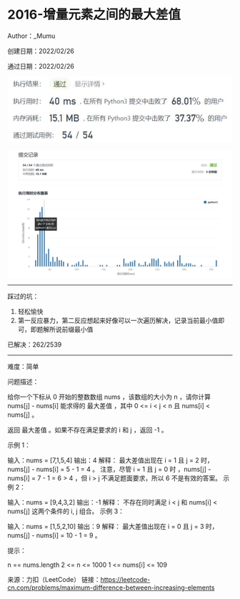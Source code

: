 # 2016-增量元素之间的最大差值

Author：_Mumu

创建日期：2022/02/26

通过日期：2022/02/26

![](./通过截图2.jpg)

![](./通过截图1.jpg)

*****

踩过的坑：

1. 轻松愉快
2. 第一反应暴力，第二反应想起来好像可以一次遍历解决，记录当前最小值即可，即题解所说前缀最小值

已解决：262/2539

*****

难度：简单

问题描述：

给你一个下标从 0 开始的整数数组 nums ，该数组的大小为 n ，请你计算 nums[j] - nums[i] 能求得的 最大差值 ，其中 0 <= i < j < n 且 nums[i] < nums[j] 。

返回 最大差值 。如果不存在满足要求的 i 和 j ，返回 -1 。

 

示例 1：

输入：nums = [7,1,5,4]
输出：4
解释：
最大差值出现在 i = 1 且 j = 2 时，nums[j] - nums[i] = 5 - 1 = 4 。
注意，尽管 i = 1 且 j = 0 时 ，nums[j] - nums[i] = 7 - 1 = 6 > 4 ，但 i > j 不满足题面要求，所以 6 不是有效的答案。
示例 2：

输入：nums = [9,4,3,2]
输出：-1
解释：
不存在同时满足 i < j 和 nums[i] < nums[j] 这两个条件的 i, j 组合。
示例 3：

输入：nums = [1,5,2,10]
输出：9
解释：
最大差值出现在 i = 0 且 j = 3 时，nums[j] - nums[i] = 10 - 1 = 9 。


提示：

n == nums.length
2 <= n <= 1000
1 <= nums[i] <= 109

来源：力扣（LeetCode）
链接：https://leetcode-cn.com/problems/maximum-difference-between-increasing-elements